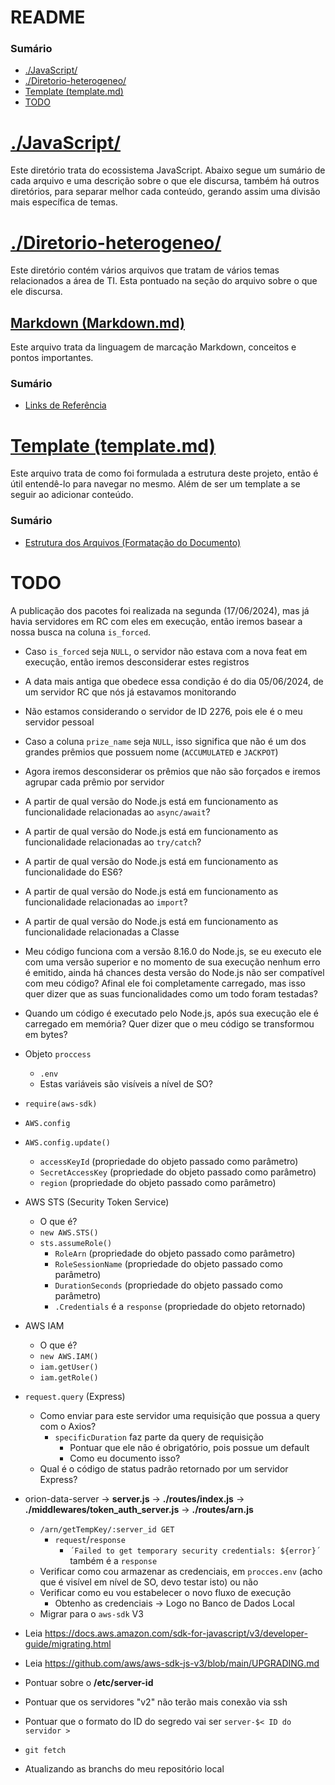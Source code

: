 # README

### Sumário

- [./JavaScript/](#javascript)
- [./Diretorio-heterogeneo/](#diretorio-heterogeneo)
- [Template (template.md)](#template)
- [TODO](#todo)

# <a id="javascript">[./JavaScript/](./JavaScript/)</a>

Este diretório trata do ecossistema JavaScript. Abaixo segue um sumário de cada arquivo e uma descrição sobre o que ele discursa, também há outros diretórios, para separar melhor cada conteúdo, gerando assim uma divisão mais específica de temas.

# <a id="diretorio-heterogeneo">[./Diretorio-heterogeneo/](./Diretorio-heterogeneo/)</a>

Este diretório contém vários arquivos que tratam de vários temas relacionados a área de TI. Esta pontuado na seção do arquivo sobre o que ele discursa.

## [Markdown (Markdown.md)](./Diretorio-heterogeneo/Markdown.md)

Este arquivo trata da linguagem de marcação Markdown, conceitos e pontos importantes.

### Sumário

- [Links de Referência](./Diretorio-heterogeneo/Markdown.md#links-referencia)

# <a id="template">[Template (template.md)](template.md)</a>

Este arquivo trata de como foi formulada a estrutura deste projeto, então é útil entendê-lo para navegar no mesmo. Além de ser um template a se seguir ao adicionar conteúdo.

### Sumário

- [Estrutura dos Arquivos (Formatação do Documento)](template.md#estrutura-arquivos)

# <a id="todo">TODO</a>

A publicação dos pacotes foi realizada na segunda (17/06/2024), mas já havia servidores em RC com eles em execução, então iremos basear a nossa busca na coluna `is_forced`.

- Caso `is_forced` seja `NULL`, o servidor não estava com a nova feat em execução, então iremos desconsiderar estes registros
- A data mais antiga que obedece essa condição é do dia 05/06/2024, de um servidor RC que nós já estavamos monitorando
- Não estamos considerando o servidor de ID 2276, pois ele é o meu servidor pessoal
- Caso a coluna `prize_name` seja `NULL`, isso significa que não é um dos grandes prêmios que possuem nome (`ACCUMULATED` e `JACKPOT`)
- Agora iremos desconsiderar os prêmios que não são forçados e iremos agrupar cada prêmio por servidor

- A partir de qual versão do Node.js está em funcionamento as funcionalidade relacionadas ao `async/await`?
- A partir de qual versão do Node.js está em funcionamento as funcionalidade relacionadas ao `try/catch`?
- A partir de qual versão do Node.js está em funcionamento as funcionalidade do ES6?
- A partir de qual versão do Node.js está em funcionamento as funcionalidade relacionadas ao `import`?
- A partir de qual versão do Node.js está em funcionamento as funcionalidade relacionadas a Classe
- Meu código funciona com a versão 8.16.0 do Node.js, se eu executo ele com uma versão superior e no momento de sua execução nenhum erro é emitido, ainda há chances desta versão do Node.js não ser compatível com meu código? Afinal ele foi completamente carregado, mas isso quer dizer que as suas funcionalidades como um todo foram testadas?
- Quando um código é executado pelo Node.js, após sua execução ele é carregado em memória? Quer dizer que o meu código se transformou em bytes?
- Objeto `proccess`
    + `.env`
    + Estas variáveis são visíveis a nível de SO?
- `require(aws-sdk)`
- `AWS.config`
- `AWS.config.update()`
    + `accessKeyId` (propriedade do objeto passado como parâmetro)
    + `SecretAccessKey` (propriedade do objeto passado como parâmetro)
    + `region` (propriedade do objeto passado como parâmetro)
- AWS STS (Security Token Service)
    + O que é?
    + `new AWS.STS()`
    + `sts.assumeRole()`
        - `RoleArn` (propriedade do objeto passado como parâmetro)
        - `RoleSessionName` (propriedade do objeto passado como parâmetro)
        - `DurationSeconds` (propriedade do objeto passado como parâmetro)
        - `.Credentials` é a `response` (propriedade do objeto retornado)
- AWS IAM
    + O que é?
    + `new AWS.IAM()`
    + `iam.getUser()`
    + `iam.getRole()`
- `request.query` (Express)
    + Como enviar para este servidor uma requisição que possua a query com o Axios?
        - `specificDuration` faz parte da query de requisição
            + Pontuar que ele não é obrigatório, pois possue um default
            + Como eu documento isso?
    + Qual é o código de status padrão retornado por um servidor Express?
- orion-data-server -> **server.js** -> **./routes/index.js** -> **./middlewares/token_auth_server.js** -> **./routes/arn.js**
    + `/arn/getTempKey/:server_id GET`
        - `request`/`response`
            + `´Failed to get temporary security credentials: ${error}´` também é a `response`
    + Verificar como cou armazenar as credenciais, em `procces.env` (acho que é visível em nível de SO, devo testar isto) ou não
    + Verificar como eu vou estabelecer o novo fluxo de execução
        - Obtenho as credenciais -> Logo no Banco de Dados Local
    + Migrar para o `aws-sdk` V3
- Leia https://docs.aws.amazon.com/sdk-for-javascript/v3/developer-guide/migrating.html
- Leia https://github.com/aws/aws-sdk-js-v3/blob/main/UPGRADING.md
- Pontuar sobre o **/etc/server-id**
- Pontuar que os servidores "v2" não terão mais conexão via ssh
- Pontuar que o formato do ID do segredo vai ser `server-$< ID do servidor >`
- `git fetch`
- Atualizando as branchs do meu repositório local